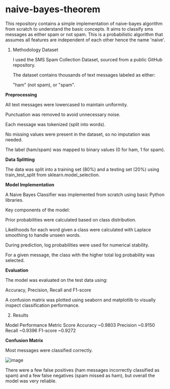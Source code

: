# naive-bayes-theorem
This repository contains a simple implementation of naive-bayes algorithm from scratch to understand the basic concepts. It aims to classify sms messages as either spam or not spam.
This is a probabilistic algorithm that assumes all features are independent of each other hence the name 'naive'.

1. Methodology
Dataset

    I used the SMS Spam Collection Dataset, sourced from a public GitHub repository.

    The dataset contains thousands of text messages labeled as either:

    "ham" (not spam), or
    "spam".

**Preprocessing**

  All text messages were lowercased to maintain uniformity.

  Punctuation was removed to avoid unnecessary noise.

  Each message was tokenized (split into words).

  No missing values were present in the dataset, so no imputation was needed.

  The label (ham/spam) was mapped to binary values (0 for ham, 1 for spam).

**Data Splitting**

The data was split into a training set (80%) and a testing set (20%) using train_test_split from sklearn.model_selection.

**Model Implementation**

A Naive Bayes Classifier was implemented from scratch using basic Python libraries.

Key components of the model:

Prior probabilities were calculated based on class distribution.

Likelihoods for each word given a class were calculated with Laplace smoothing to handle unseen words.

During prediction, log probabilities were used for numerical stability.

For a given message, the class with the higher total log probability was selected.

**Evaluation**

The model was evaluated on the test data using:

Accuracy, Precision, Recall and F1-score

A confusion matrix was plotted using seaborn and matplotlib to visually inspect classification performance.

2. Results

Model Performance
Metric	Score
Accuracy	~0.9803
Precision	~0.9150
Recall	~0.9396
F1-score	~0.9272

**Confusion Matrix**

Most messages were classified correctly.

![image](https://github.com/user-attachments/assets/a9a3adb9-2712-4761-8ed0-40eae2fdb990)


There were a few false positives (ham messages incorrectly classified as spam) and a few false negatives (spam missed as ham), but overall the model was very reliable.
